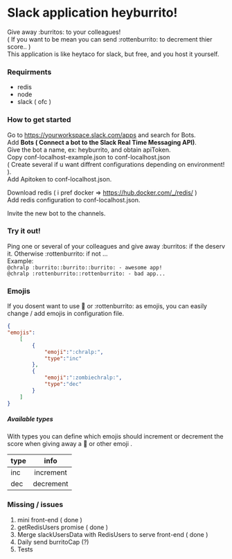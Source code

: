 
# Slack application heyburrito!

Give away :burritos: to your colleagues!  
( If you want to be mean you can send :rottenburrito: to decrement thier score.. )  
This application is like heytaco for slack, but free, and you host it yourself.

### Requirments
- redis
- node
- slack ( ofc )

### How to get started

Go to https://yourworkspace.slack.com/apps and search for Bots.  
Add **Bots ( Connect a bot to the Slack Real Time Messaging API)**.  
Give the bot a name, ex: heyburrito, and obtain apiToken.  
Copy conf-localhost-example.json to conf-localhost.json  
( Create several if u want diffrent configurations depending on environment! ).  
Add Apitoken to conf-localhost.json.

Download redis ( i pref docker => https://hub.docker.com/_/redis/ )  
Add redis configuration to conf-localhost.json.

Invite the new bot to the channels.

### Try it out!
Ping one or several of your colleagues and give away :burritos: if the deserv it. Otherwise :rottenburrito: if not ...  
Example:  
`@chralp :burrito::burrito::burrito: - awesome app!`  
`@chralp :rottenburrito::rottenburrito: - bad app...`

### Emojis
If you dosent want to use :burrito: or :rottenburrito: as emojis, you can easily change / add emojis in configuration file.

```JSON
{
"emojis":
    [
        {
            "emoji":":chralp:",
            "type":"inc"
        },
        {
            "emoji":":zombiechralp:",
            "type":"dec"
        }
    ]
}
```

##### Available types

With types you can define which emojis should increment or decrement the score when giving away a :burrito: or other emoji .

| type        | info           
| ------------- |:-------------:
| inc      | increment 
| dec      | decrement      



### Missing / issues

1. mini front-end ( done )
2. getRedisUsers promise ( done )
3. Merge slackUsersData with RedisUsers to serve front-end ( done )
4. Daily send burritoCap (?)
5. Tests
